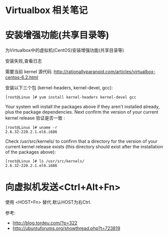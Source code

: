 # Virtualbox 相关笔记

# 安装增强功能(共享目录等)

为Virtualbox中的虚拟机(CentOS)安装增强功能(共享目录等)

安装失败,查看日志

需要当前 kernel 源代码 :http://rationallyparanoid.com/articles/virtualbox-centos-6.2.html

安装以下三个包 (kernel-headers, kernel-devel, gcc):

    [root@Linux ]# yum install kernel-headers kernel-devel gcc

Your system will install the packages above if they aren't installed already, plus the package   dependencies. Next confirm the version of your current kernel release 验证是否一致 :

    [root@Linux ]# uname -r
    2.6.32-220.2.1.el6.i686

Check /usr/src/kernels/ to confirm that a directory for the version of your current kernel release exists (this directory should exist after the installation of the packages above):

    [root@Linux ]# ls /usr/src/kernels/
    2.6.32-220.2.1.el6.i686

# 向虚拟机发送<Ctrl+Alt+Fn>

使用 <HOST+Fn> 替代.默认HOST为右Ctrl.

参考:
* http://blog.tordeu.com/?p=322
* http://ubuntuforums.org/showthread.php?t=723819

